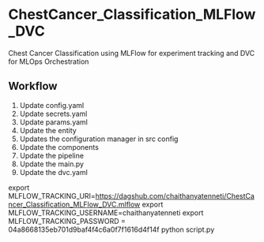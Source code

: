 # ChestCancer_Classification_MLFlow_DVC
Chest Cancer Classification using MLFlow for experiment tracking and DVC for MLOps Orchestration


## Workflow

1. Update config.yaml
2. Update secrets.yaml
3. Update params.yaml
4. Update the entity
5. Updates the configuration manager in src config
6. Update the components
7. Update the pipeline
8. Update the main.py
9. Update the dvc.yaml

export MLFLOW_TRACKING_URI=https://dagshub.com/chaithanyatenneti/ChestCancer_Classification_MLFlow_DVC.mlflow
export MLFLOW_TRACKING_USERNAME=chaithanyatenneti
export MLFLOW_TRACKING_PASSWORD = 04a8668135eb701d9baf4f4c6a0f7f1616d4f14f
python script.py
